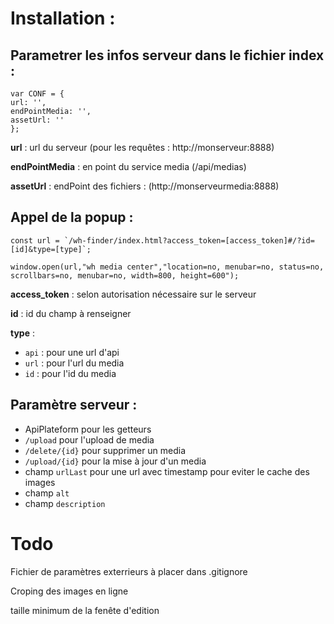 # Installation : 

## Parametrer les infos serveur dans le fichier index : 

    var CONF = {
    url: '',
    endPointMedia: '',
    assetUrl: ''
    }; 

**url** : url du serveur (pour les requêtes : http://monserveur:8888) 

**endPointMedia** : en point du service media (/api/medias)

**assetUrl** : endPoint des fichiers : (http://monserveurmedia:8888)

## Appel de la popup : 

    const url = `/wh-finder/index.html?access_token=[access_token]#/?id=[id]&type=[type]`; 
    
    window.open(url,"wh media center","location=no, menubar=no, status=no, scrollbars=no, menubar=no, width=800, height=600");

**access_token** : selon autorisation nécessaire sur le serveur

**id** : id du champ à renseigner

**type** : 
- `api` : pour une url d'api
- `url` : pour l'url du media
- `id` : pour l'id du media

## Paramètre serveur : 

- ApiPlateform pour les getteurs
- `/upload` pour l'upload de media
- `/delete/{id}` pour supprimer un media
- `/upload/{id}` pour la mise à jour d'un media
- champ `urlLast` pour une url avec timestamp pour eviter le cache des images
- champ `alt` 
- champ `description` 

# Todo 

Fichier de paramètres exterrieurs à placer dans .gitignore 

Croping des images en ligne

taille minimum de la fenête d'edition


